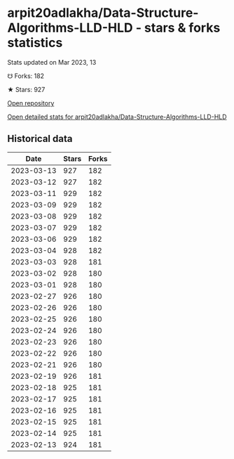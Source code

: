 # arpit20adlakha/Data-Structure-Algorithms-LLD-HLD - stars & forks statistics

Stats updated on Mar 2023, 13

☋ Forks: 182

★ Stars: 927

[Open repository](https://github.com/arpit20adlakha/Data-Structure-Algorithms-LLD-HLD)

[Open detailed stats for arpit20adlakha/Data-Structure-Algorithms-LLD-HLD](https://reviewgithub.com/rep/arpit20adlakha/Data-Structure-Algorithms-LLD-HLD)

## Historical data
| Date | Stars | Forks |
|------|-------|-------|
| 2023-03-13 | 927 | 182 | 
| 2023-03-12 | 927 | 182 | 
| 2023-03-11 | 929 | 182 | 
| 2023-03-09 | 929 | 182 | 
| 2023-03-08 | 929 | 182 | 
| 2023-03-07 | 929 | 182 | 
| 2023-03-06 | 929 | 182 | 
| 2023-03-04 | 928 | 182 | 
| 2023-03-03 | 928 | 181 | 
| 2023-03-02 | 928 | 180 | 
| 2023-03-01 | 928 | 180 | 
| 2023-02-27 | 926 | 180 | 
| 2023-02-26 | 926 | 180 | 
| 2023-02-25 | 926 | 180 | 
| 2023-02-24 | 926 | 180 | 
| 2023-02-23 | 926 | 180 | 
| 2023-02-22 | 926 | 180 | 
| 2023-02-21 | 926 | 180 | 
| 2023-02-19 | 926 | 181 | 
| 2023-02-18 | 925 | 181 | 
| 2023-02-17 | 925 | 181 | 
| 2023-02-16 | 925 | 181 | 
| 2023-02-15 | 925 | 181 | 
| 2023-02-14 | 925 | 181 | 
| 2023-02-13 | 924 | 181 | 

